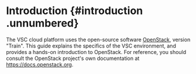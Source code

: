 # Introduction {#introduction .unnumbered}

The VSC cloud platform uses the open-source software
[OpenStack](https://openstack.org), version "Train". This
guide explains the specifics of the VSC environment, and provides a
hands-on introduction to OpenStack. For reference, you should consult
the OpenStack project's own documentation at
<https://docs.openstack.org>.
